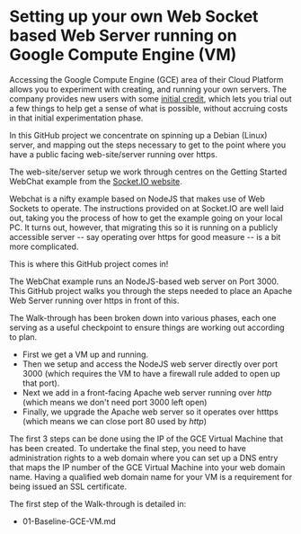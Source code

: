 # Setting up your own Web Socket based Web Server running on Google Compute Engine (VM)

Accessing the Google Compute Engine (GCE) area of their Cloud Platform
allows you to experiment with creating, and running your own servers.  The
company provides new users with some [initial
credit](https://cloud.google.com/free), which lets you trial out a few
things to help get a sense of what is possible, without accruing costs
in that initial experimentation phase.

In this GitHub project we concentrate on spinning up a Debian (Linux)
server, and mapping out the steps necessary to get to the point where you
have a public facing web-site/server running over https.

The web-site/server setup we work through centres on the Getting Started
WebChat example from the [Socket.IO
website](https://socket.io/get-started/chat).

Webchat is a nifty example based on NodeJS that makes use of Web Sockets to
operate.  The instructions provided on at Socket.IO are well laid out,
taking you the process of how to get the example going on your local PC.
It turns out, however, that migrating this so it is running on a publicly
accessible server -- say operating over https for good measure -- is a bit
more complicated.

This is where this GitHub project comes in!

The WebChat example runs an NodeJS-based web server on Port 3000.  This
GitHub project walks you through the steps needed to place an Apache
Web Server running over https in front of this.

The Walk-through has been broken down into various phases, each one
serving as a useful checkpoint to ensure things are working out
according to plan.

  * First we get a VM up and running.
  * Then we setup and access the NodeJS web server directly over port 3000
(which requires the VM to have a firewall rule added to open
up that port).
  * Next we add in a front-facing Apache web server running over
  _http_ (which means we don't need port 3000 left open)
  * Finally, we upgrade the Apache web server so it operates
  over htttps (which means we can close port 80 used by _http_)


The first 3 steps can be done using the IP of the GCE Virtual Machine that
has been created.  To undertake the final step, you need to have
administration rights to a web domain where you can set up a DNS entry that
maps the IP number of the GCE Virtual Machine into your web domain name.
Having a qualified web domain name for your VM is a requirement for being
issued an SSL certificate.

The first step of the Walk-through is detailed in:

  * 01-Baseline-GCE-VM.md

